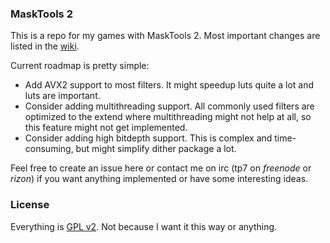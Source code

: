 ### MaskTools 2 ###

This is a repo for my games with MaskTools 2. Most important changes are listed in the [wiki](https://github.com/tp7/masktools/wiki/Difference-to-masktools2-a48).

Current roadmap is pretty simple:
* Add AVX2 support to most filters. It might speedup luts quite a lot and luts are important.
* Consider adding multithreading support. All commonly used filters are optimized to the extend where multithreading might not help at all, so this feature might not get implemented.
* Consider adding high bitdepth support. This is complex and time-consuming, but might simplify dither package a lot.

Feel free to create an issue here or contact me on irc (tp7 on _freenode_ or _rizon_) if you want anything implemented or have some interesting ideas.

### License ###
Everything is  [GPL v2](http://www.gnu.org/licenses/gpl-2.0.html). Not because I want it this way or anything.
